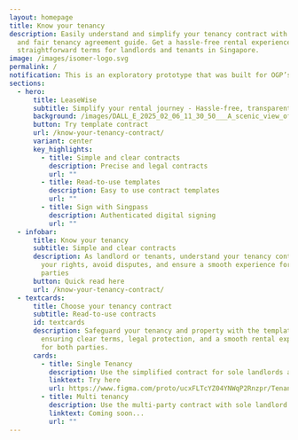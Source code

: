 ```yaml
---
layout: homepage
title: Know your tenancy
description: Easily understand and simplify your tenancy contract with our clear
  and fair tenancy agreement guide. Get a hassle-free rental experience with
  straightforward terms for landlords and tenants in Singapore.
image: /images/isomer-logo.svg
permalink: /
notification: This is an exploratory prototype that was built for OGP’s Hack for Public Good
sections:
  - hero:
      title: LeaseWise
      subtitle: Simplify your rental journey - Hassle-free, transparent, and secure.
      background: /images/DALL_E_2025_02_06_11_30_50___A_scenic_view_of_Singapore_s_housing_landscape_featuring_modern_high_rise_apartments_and_HDB_flats__The_image_has_a_balanced_composition_with_greenery.png
      button: Try template contract
      url: /know-your-tenancy-contract/
      variant: center
      key_highlights:
        - title: Simple and clear contracts
          description: Precise and legal contracts
          url: ""
        - title: Read-to-use templates
          description: Easy to use contract templates
          url: ""
        - title: Sign with Singpass
          description: Authenticated digital signing
          url: ""
  - infobar:
      title: Know your tenancy
      subtitle: Simple and clear contracts
      description: As landlord or tenants, understand your tenancy contract to protect
        your rights, avoid disputes, and ensure a smooth experience for both
        parties
      button: Quick read here
      url: /know-your-tenancy-contract/
  - textcards:
      title: Choose your tenancy contract
      subtitle: Read-to-use contracts
      id: textcards
      description: Safeguard your tenancy and property with the template contract,
        ensuring clear terms, legal protection, and a smooth rental experience
        for both parties.
      cards:
        - title: Single Tenancy
          description: Use the simplified contract for sole landlords and tenants
          linktext: Try here
          url: https://www.figma.com/proto/ucxFLTcYZ04YNWqP2Rnzpr/Tenancy-Agreement?node-id=39-7996&t=A2CnEytajizzCACU-0&scaling=min-zoom&content-scaling=fixed&page-id=0%3A1&starting-point-node-id=39%3A7996
        - title: Multi tenancy
          description: Use the multi-party contract with sole landlord and multiple tenants
          linktext: Coming soon...
          url: ""
---
```

